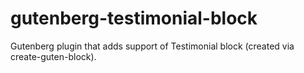 # gutenberg-testimonial-block
Gutenberg plugin that adds support of Testimonial block (created via create-guten-block).
